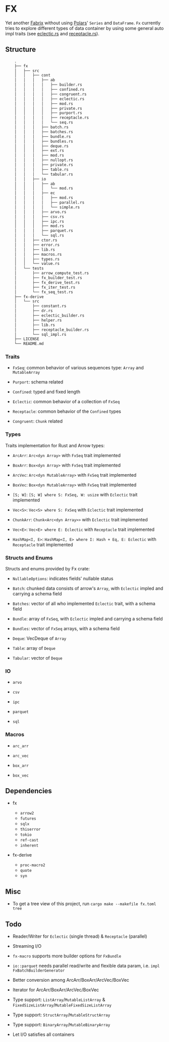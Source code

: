 # FX

Yet another [Fabrix](https://github.com/Jacobbishopxy/fabrix) without using [Polars](https://github.com/pola-rs/polars)' `Series` and `DataFrame`. `Fx` currently tries to explore different types of data container by using some general auto impl traits (see [eclectic.rs](./fx/src/cont/ab/eclectic.rs) and [receptacle.rs](./fx/src/cont/ab/eclectic.rs)).

## Structure

```txt
    .
    ├── fx
    │   ├── src
    │   │   ├── cont
    │   │   │   ├── ab
    │   │   │   │   ├── builder.rs
    │   │   │   │   ├── confined.rs
    │   │   │   │   ├── congruent.rs
    │   │   │   │   ├── eclectic.rs
    │   │   │   │   ├── mod.rs
    │   │   │   │   ├── private.rs
    │   │   │   │   ├── purport.rs
    │   │   │   │   ├── receptacle.rs
    │   │   │   │   └── seq.rs
    │   │   │   ├── batch.rs
    │   │   │   ├── batches.rs
    │   │   │   ├── bundle.rs
    │   │   │   ├── bundles.rs
    │   │   │   ├── deque.rs
    │   │   │   ├── ext.rs
    │   │   │   ├── mod.rs
    │   │   │   ├── nullopt.rs
    │   │   │   ├── private.rs
    │   │   │   ├── table.rs
    │   │   │   └── tabular.rs
    │   │   ├── io
    │   │   │   ├── ab
    │   │   │   │   └── mod.rs
    │   │   │   ├── ec
    │   │   │   │   ├── mod.rs
    │   │   │   │   ├── parallel.rs
    │   │   │   │   └── simple.rs
    │   │   │   ├── arvo.rs
    │   │   │   ├── csv.rs
    │   │   │   ├── ipc.rs
    │   │   │   ├── mod.rs
    │   │   │   ├── parquet.rs
    │   │   │   └── sql.rs
    │   │   ├── ctor.rs
    │   │   ├── error.rs
    │   │   ├── lib.rs
    │   │   ├── macros.rs
    │   │   ├── types.rs
    │   │   └── value.rs
    │   └── tests
    │       ├── arrow_compute_test.rs
    │       ├── fx_builder_test.rs
    │       ├── fx_derive_test.rs
    │       ├── fx_iter_test.rs
    │       └── fx_seq_test.rs
    ├── fx-derive
    │   └── src
    │       ├── constant.rs
    │       ├── dr.rs
    │       ├── eclectic_builder.rs
    │       ├── helper.rs
    │       ├── lib.rs
    │       ├── receptacle_builder.rs
    │       └── sql_impl.rs
    ├── LICENSE
    └── README.md
```

### Traits

- `FxSeq`: common behavior of various sequences type: `Array` and `MutableArray`

- `Purport`: schema related

- `Confined`: typed and fixed length

- `Eclectic`: common behavior of a collection of `FxSeq`

- `Receptacle`: common behavior of the `Confined` types

- `Congruent`: `Chunk` related

### Types

Traits implementation for Rust and Arrow types:

- `ArcArr`: `Arc<dyn Array>` with `FxSeq` trait implemented

- `BoxArr`: `Box<dyn Array>` with `FxSeq` trait implemented

- `ArcVec`: `Arc<dyn MutableArray>` with `FxSeq` trait implemented

- `BoxVec`: `Box<dyn MutableArray>` with `FxSeq` trait implemented

- `[S; W]`: `[S; W] where S: FxSeq, W: usize` with `Eclectic` trait implemented

- `Vec<S>`: `Vec<S> where S: FxSeq` with `Eclectic` trait implemented

- `ChunkArr`: `Chunk<Arc<dyn Array>>` with `Eclectic` trait implemented

- `Vec<E>`: `Vec<E> where E: Eclectic` with `Receptacle` trait implemented

- `HashMap<I, E>`: `HashMap<I, E> where I: Hash + Eq, E: Eclectic` with `Receptacle` trait implemented

### Structs and Enums

Structs and enums provided by Fx crate:

- `NullableOptions`: indicates fields' nullable status

- `Batch`: chunked data consists of arrow's `Array`, with `Eclectic` impled and carrying a schema field

- `Batches`: vector of all who implemented `Eclectic` trait, with a schema field

- `Bundle`: array of `FxSeq`, with `Eclectic` impled and carrying a schema field

- `Bundles`: vector of `FxSeq` arrays, with a schema field

- `Deque`: VecDeque of `Array`

- `Table`: array of `Deque`

- `Tabular`: vector of `Deque`

### IO

- `arvo`

- `csv`

- `ipc`

- `parquet`

- `sql`

### Macros

- `arc_arr`

- `arc_vec`

- `box_arr`

- `box_vec`

## Dependencies

- fx

  - `arrow2`
  - `futures`
  - `sqlx`
  - `thiserror`
  - `tokio`
  - `ref-cast`
  - `inherent`

- fx-derive

  - `proc-macro2`
  - `quote`
  - `syn`

## Misc

- To get a tree view of this project, run `cargo make --makefile fx.toml tree`

## Todo

- Reader/Writer for `Eclectic` (single thread) & `Receptacle` (parallel)

- Streaming I/O

- `fx-macro` supports more builder options for `FxBundle`

- `io::parquet` needs parallel read/write and flexible data param, i.e. `impl FxBatchBuilderGenerator`

- Better conversion among ArcArr/BoxArr/ArcVec/BoxVec

- Iterator for ArcArr/BoxArr/ArcVec/BoxVec

- Type support: `ListArray`/`MutableListArray` & `FixedSizeListArray`/`MutableFixedSizeListArray`

- Type support: `StructArray`/`MutableStructArray`

- Type support: `BinaryArray`/`MutableBinaryArray`

- Let I/O satisfies all containers
